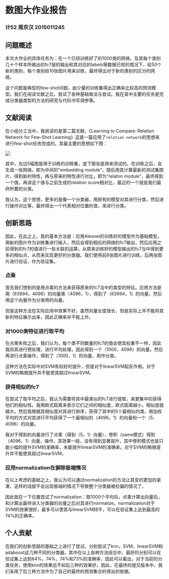 # 数图大作业报告

### 计52 周京汉 2015011245

## 问题概述

本次大作业的具体任务为：在一个已经训练好了的1000类的网络，及其每个类别几十个样本所输出的fc7层的输出和其对应的labels等数据已知的情况下，给50个新的类别，每个类别给10张图片用来训练，最终得出对于新的类别的区分的网络。

这个问题是典型的few-shot问题，由少量的训练集得出正确率比较高的预测模型。我们在阅读文献之后，尝试了各种基础做法与尝试。我在其中主要的任务是完成分类器类型的方法的研究与代码书写调参等。

## 文献阅读

在小组分工当中，我阅读的是第二篇文献，《Learning to Compare: Relation Network for Few-Shot Learning》这是一篇应用了`relation network`的思想来进行few-shot任务完成的。其最主要的思想如下图：

![](/Users/mac/Desktop/university/CST/1718Spring/6_数字图像处理/hw/2/dip-few-shot-learning/report/zjh_1.jpeg)

其中，左边5幅图是用于训练的训练集，底下那张是用来测试的。在训练之后，会生成一张网络，即为中间的“embedding module”，随后用其计算最新的测试集图片，得到新的特性，再与原来的特性进行对比，即为“relaton module”，最终得到一个值，再讲这个值与之前生成的relation score相对比，最近的一个就是我们最终所要的分类。

我认为，这个思想，更多的是像一个分类器，用原有的模型对其进行分类，然后进行操作对比等，最终得出一个代表相对位置的值，来进行分类。

## 创新思路

因此，在此之上，我的基本方法是：应用Alexnet的训练好的模型作为基础模型，用新的图片作为训练集进行输入，然后会得到相应的网络的fc7输出，然后应用之前得到的fc7的值进行一些关联的运算，从原来训练好的模型输出的fc7当中得到更多的相似点，从而来实现更好的分类器。我们使用前8张图片进行训练，后两张图片进行验证，作为验证集。

### 点乘

首先我们想到的是用点乘的方法来获得原来的fc7当中的类型的特征。应用方法是用（63994，4096）的向量乘（4096，1），得到了（63994，1）的向量，然后用这个向量作为分类用的向量。

但是这种方法在实际应用中效果不好，虽然向量长度很长，但是实际上并不能将其新的特征展示出来，因此正确率并不能上升。

### 对1000类特征进行取平均

在点乘失败之后，我们认为，每个类不同数量的fc7的值会使其权重不一样，因此我将其进行预处理，进行平均处理，因此得到一个（1000，4096）的向量，然后再进行点乘操作，得到了（1000，1）的向量，用作分类。

这种方法在实际中对SVM有较好的提升，但是对于linearSVM起反作用。对于SVM的略微提升并不能使其超过linearSVM。

### 获得相似的fc7

在尝试了取平均之后，我认为需要将其中最类似的fc7进行提取，来更集中的获得他们的相似性。我用欧式距离来表示它们之间的相似度，欧式距离越小，相似度就越大。然后我根据其相似度对其进行排序，获得了其中的5个最相似的类，用加权平均的方式对其进行平均获得了一个最相似的（4096，1）的向量和一个（5，4096）的向量。

我对于得到的向量进行了点乘（得到（5，1）向量），卷积（same模式）得到（4096，1）向量，操作，其效果一般，没有得到显著提升，其中卷积模式也是只能小幅的提升SVM的准确率，未能提升linearSVM的准确率。对于SVM的略微提升并不能使其超过linearSVM。

### 应用normalization在摒除极端情况

在以上考虑的基础之上，我认为可以通过normalization的方法让其变的更加的紧凑，这样的话就不会出现极端的情况下导致整个分类器被拉偏的情况了。

因此我在一下位置尝试了normalization：取1000个平均后，点乘计算出向量后，和计算出最终进入分类器的向量之后对其进行normalize。normalization对于SVM的效果很好，最多可以使其与linearSVM持平，可以在验证集上达到最高的74%的正确率。

## 个人贡献

在我们的创新思路的基础之上进行了尝试，分别尝试了knn，SVM，linearSVM和adaboost这几种不同的分类器。其中在以上各种方法综合中，最好的分别可以在验证集上达到64%，74%，74%和73%的准确率，因此可以看出，对于当前的分类任务，使用knn的效果远不如后三种的效果好。因此，在最终的提交版本中，我们采用了后三种方法作为了自己的最终的预测集合的得出的依据。

